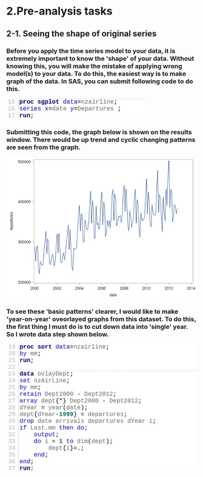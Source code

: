 # 2.Pre-analysis tasks

## 2-1. Seeing the shape of original series
### Before you apply the time series model to your data, it is extremely important to know the 'shape' of your data. Without knowing this, you will make the mistake of applying wrong model(s) to your data. To do this, the easiest way is to make graph of the data. In SAS, you can submit following code to do this.
![Code of Sgplot](/images/ProcStepSgPlot1.jpg)
### Submitting this code, the graph below is shown on the results window. There would be up trend and cyclic changing patterns are seen from the graph. 
![Result of Sgplot](/images/Graph1.jpg)
### To see these 'basic patterns' clearer, I would like to make 'year-on-year' oveorlayed graphs from this dataset. To do this, the first thing I must do is to cut down data into 'single' year. So I wrote data step shown below.
![Code for transformation](/images/DataStep3.jpg)



